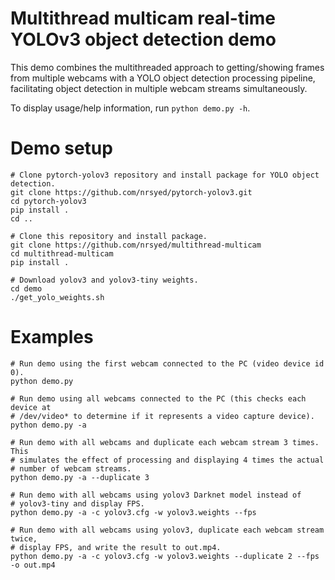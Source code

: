 # Multithread multicam real-time YOLOv3 object detection demo

This demo combines the multithreaded approach to getting/showing frames from
multiple webcams with a YOLO object detection processing pipeline, facilitating
object detection in multiple webcam streams simultaneously.

To display usage/help information, run `python demo.py -h`.

# Demo setup

```
# Clone pytorch-yolov3 repository and install package for YOLO object detection.
git clone https://github.com/nrsyed/pytorch-yolov3.git
cd pytorch-yolov3
pip install .
cd ..

# Clone this repository and install package.
git clone https://github.com/nrsyed/multithread-multicam
cd multithread-multicam
pip install .

# Download yolov3 and yolov3-tiny weights.
cd demo
./get_yolo_weights.sh
```

# Examples

```
# Run demo using the first webcam connected to the PC (video device id 0).
python demo.py
```

```
# Run demo using all webcams connected to the PC (this checks each device at
# /dev/video* to determine if it represents a video capture device).
python demo.py -a
```

```
# Run demo with all webcams and duplicate each webcam stream 3 times. This
# simulates the effect of processing and displaying 4 times the actual
# number of webcam streams.
python demo.py -a --duplicate 3
```

```
# Run demo with all webcams using yolov3 Darknet model instead of
# yolov3-tiny and display FPS.
python demo.py -a -c yolov3.cfg -w yolov3.weights --fps
```

```
# Run demo with all webcams using yolov3, duplicate each webcam stream twice,
# display FPS, and write the result to out.mp4.
python demo.py -a -c yolov3.cfg -w yolov3.weights --duplicate 2 --fps -o out.mp4
```
